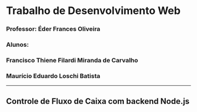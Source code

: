 # Trabalho de Desenvolvimento Web
### Professor: Éder Frances Oliveira
### Alunos:
### Francisco Thiene Filardi Miranda de Carvalho
### Maurício Eduardo Loschi Batista
---
## Controle de Fluxo de Caixa com backend Node.js
